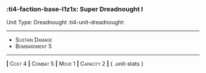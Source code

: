 ### :ti4-faction-base-l1z1x: **Super Dreadnought I**

Unit Type: Dreadnought :ti4-unit-dreadnought:

---


* <span style="font-variant:small-caps;">Sustain Damage</span> 
* <span style="font-variant:small-caps;">Bombardment 5</span> 


---

__|__ <span style="font-variant:small-caps;">Cost 4</span> __|__ <span style="font-variant:small-caps;">Combat 5</span> __|__ <span style="font-variant:small-caps;">Move 1</span> __|__ <span style="font-variant:small-caps;">Capacity 2</span> __|__
{ .unit-stats }
